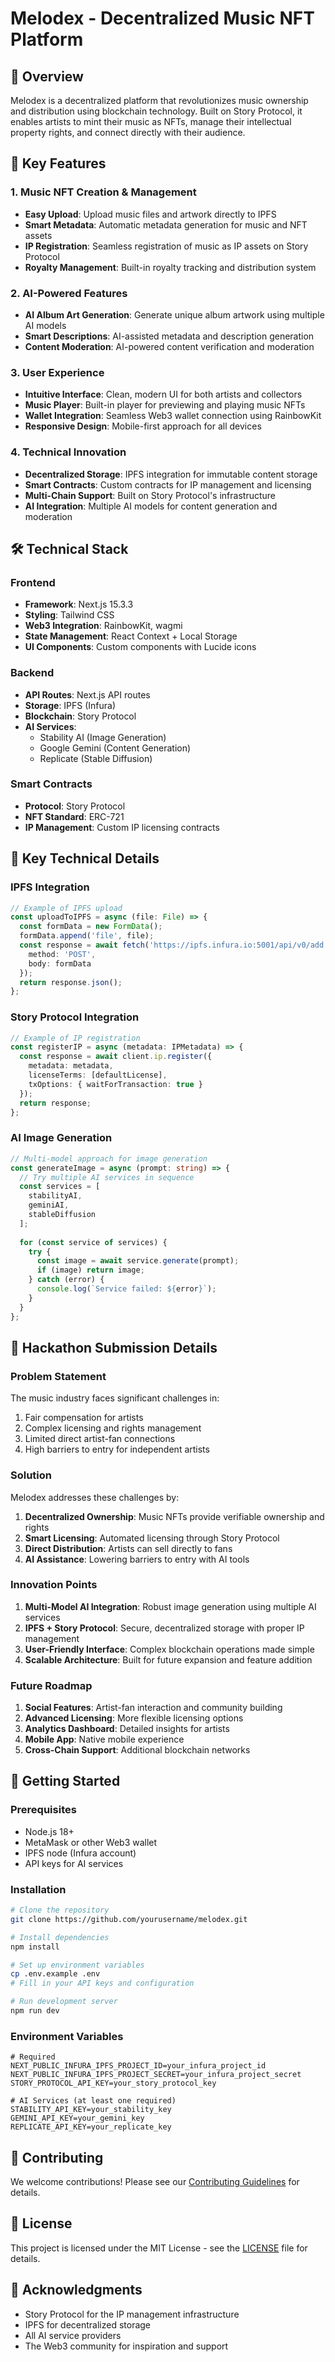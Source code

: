 # Melodex - Decentralized Music NFT Platform

## 🎵 Overview
Melodex is a decentralized platform that revolutionizes music ownership and distribution using blockchain technology. Built on Story Protocol, it enables artists to mint their music as NFTs, manage their intellectual property rights, and connect directly with their audience.

## 🚀 Key Features

### 1. Music NFT Creation & Management
- **Easy Upload**: Upload music files and artwork directly to IPFS
- **Smart Metadata**: Automatic metadata generation for music and NFT assets
- **IP Registration**: Seamless registration of music as IP assets on Story Protocol
- **Royalty Management**: Built-in royalty tracking and distribution system

### 2. AI-Powered Features
- **AI Album Art Generation**: Generate unique album artwork using multiple AI models
- **Smart Descriptions**: AI-assisted metadata and description generation
- **Content Moderation**: AI-powered content verification and moderation

### 3. User Experience
- **Intuitive Interface**: Clean, modern UI for both artists and collectors
- **Music Player**: Built-in player for previewing and playing music NFTs
- **Wallet Integration**: Seamless Web3 wallet connection using RainbowKit
- **Responsive Design**: Mobile-first approach for all devices

### 4. Technical Innovation
- **Decentralized Storage**: IPFS integration for immutable content storage
- **Smart Contracts**: Custom contracts for IP management and licensing
- **Multi-Chain Support**: Built on Story Protocol's infrastructure
- **AI Integration**: Multiple AI models for content generation and moderation

## 🛠️ Technical Stack

### Frontend
- **Framework**: Next.js 15.3.3
- **Styling**: Tailwind CSS
- **Web3 Integration**: RainbowKit, wagmi
- **State Management**: React Context + Local Storage
- **UI Components**: Custom components with Lucide icons

### Backend
- **API Routes**: Next.js API routes
- **Storage**: IPFS (Infura)
- **Blockchain**: Story Protocol
- **AI Services**: 
  - Stability AI (Image Generation)
  - Google Gemini (Content Generation)
  - Replicate (Stable Diffusion)

### Smart Contracts
- **Protocol**: Story Protocol
- **NFT Standard**: ERC-721
- **IP Management**: Custom IP licensing contracts

## 🔑 Key Technical Details

### IPFS Integration
```typescript
// Example of IPFS upload
const uploadToIPFS = async (file: File) => {
  const formData = new FormData();
  formData.append('file', file);
  const response = await fetch('https://ipfs.infura.io:5001/api/v0/add', {
    method: 'POST',
    body: formData
  });
  return response.json();
};
```

### Story Protocol Integration
```typescript
// Example of IP registration
const registerIP = async (metadata: IPMetadata) => {
  const response = await client.ip.register({
    metadata: metadata,
    licenseTerms: [defaultLicense],
    txOptions: { waitForTransaction: true }
  });
  return response;
};
```

### AI Image Generation
```typescript
// Multi-model approach for image generation
const generateImage = async (prompt: string) => {
  // Try multiple AI services in sequence
  const services = [
    stabilityAI,
    geminiAI,
    stableDiffusion
  ];
  
  for (const service of services) {
    try {
      const image = await service.generate(prompt);
      if (image) return image;
    } catch (error) {
      console.log(`Service failed: ${error}`);
    }
  }
};
```

## 🎯 Hackathon Submission Details

### Problem Statement
The music industry faces significant challenges in:
1. Fair compensation for artists
2. Complex licensing and rights management
3. Limited direct artist-fan connections
4. High barriers to entry for independent artists

### Solution
Melodex addresses these challenges by:
1. **Decentralized Ownership**: Music NFTs provide verifiable ownership and rights
2. **Smart Licensing**: Automated licensing through Story Protocol
3. **Direct Distribution**: Artists can sell directly to fans
4. **AI Assistance**: Lowering barriers to entry with AI tools

### Innovation Points
1. **Multi-Model AI Integration**: Robust image generation using multiple AI services
2. **IPFS + Story Protocol**: Secure, decentralized storage with proper IP management
3. **User-Friendly Interface**: Complex blockchain operations made simple
4. **Scalable Architecture**: Built for future expansion and feature addition

### Future Roadmap
1. **Social Features**: Artist-fan interaction and community building
2. **Advanced Licensing**: More flexible licensing options
3. **Analytics Dashboard**: Detailed insights for artists
4. **Mobile App**: Native mobile experience
5. **Cross-Chain Support**: Additional blockchain networks

## 🚀 Getting Started

### Prerequisites
- Node.js 18+
- MetaMask or other Web3 wallet
- IPFS node (Infura account)
- API keys for AI services

### Installation
```bash
# Clone the repository
git clone https://github.com/yourusername/melodex.git

# Install dependencies
npm install

# Set up environment variables
cp .env.example .env
# Fill in your API keys and configuration

# Run development server
npm run dev
```

### Environment Variables
```env
# Required
NEXT_PUBLIC_INFURA_IPFS_PROJECT_ID=your_infura_project_id
NEXT_PUBLIC_INFURA_IPFS_PROJECT_SECRET=your_infura_project_secret
STORY_PROTOCOL_API_KEY=your_story_protocol_key

# AI Services (at least one required)
STABILITY_API_KEY=your_stability_key
GEMINI_API_KEY=your_gemini_key
REPLICATE_API_KEY=your_replicate_key
```

## 🤝 Contributing
We welcome contributions! Please see our [Contributing Guidelines](CONTRIBUTING.md) for details.

## 📝 License
This project is licensed under the MIT License - see the [LICENSE](LICENSE) file for details.

## 🙏 Acknowledgments
- Story Protocol for the IP management infrastructure
- IPFS for decentralized storage
- All AI service providers
- The Web3 community for inspiration and support
